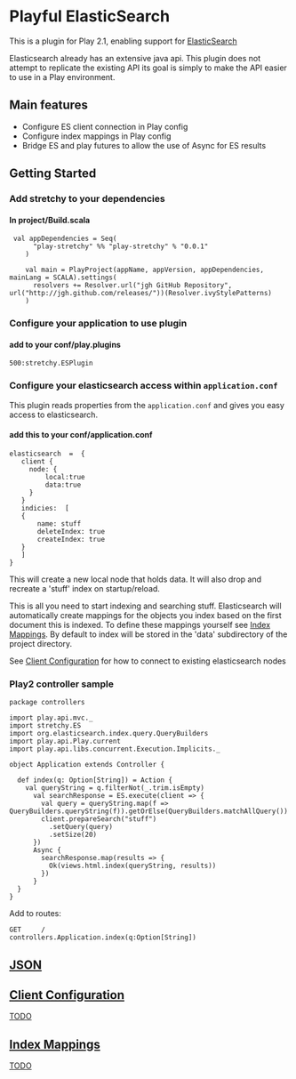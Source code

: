 # Playful  ElasticSearch

This is a plugin for Play 2.1, enabling support for [ElasticSearch](http://www.elasticsearch.org)

Elasticsearch already has an extensive  java api. This plugin does not attempt to replicate the existing API its
goal is simply to make the API easier to use in a  Play environment.

## Main features

 * Configure ES client connection in Play config
 * Configure index mappings in Play config
 * Bridge ES and play futures to allow the  use of Async for ES results


## Getting Started

### Add stretchy to your dependencies

#### In project/Build.scala

```
 val appDependencies = Seq(
      "play-stretchy" %% "play-stretchy" % "0.0.1"
    )

    val main = PlayProject(appName, appVersion, appDependencies, mainLang = SCALA).settings(
      resolvers += Resolver.url("jgh GitHub Repository", url("http://jgh.github.com/releases/"))(Resolver.ivyStylePatterns)
    )
```


### Configure your application to use plugin

#### add to your conf/play.plugins

```
500:stretchy.ESPlugin
```

### Configure your elasticsearch access within `application.conf`

This plugin reads properties from the `application.conf` and gives you easy access to  elasticsearch.

#### add this to your conf/application.conf

```
elasticsearch  =  {
   client {
     node: {
         local:true
         data:true
     }
   }
   indicies:  [
   {
       name: stuff
       deleteIndex: true
       createIndex: true
   }
   ]
}
```
This will create a new local node that holds data. It will also drop and recreate a 'stuff' index on startup/reload.

This is  all you  need to start  indexing  and searching stuff.   Elasticsearch will automatically create mappings  for the  objects you index based  on the
 first  document  this  is  indexed.  To  define  these mappings yourself see [Index Mappings](#Index-Mappings).  By default to index  will be stored in  the  'data' subdirectory  of the project directory.

See [Client Configuration](#Client-Configuration)  for  how to connect  to existing  elasticsearch nodes

### Play2 controller sample

```
package controllers

import play.api.mvc._
import stretchy.ES
import org.elasticsearch.index.query.QueryBuilders
import play.api.Play.current
import play.api.libs.concurrent.Execution.Implicits._

object Application extends Controller {

  def index(q: Option[String]) = Action {
    val queryString = q.filterNot(_.trim.isEmpty)
      val searchResponse = ES.execute(client => {
        val query = queryString.map(f => QueryBuilders.queryString(f)).getOrElse(QueryBuilders.matchAllQuery())
        client.prepareSearch("stuff")
          .setQuery(query)
          .setSize(20)
      })
      Async {
        searchResponse.map(results => {
          Ok(views.html.index(queryString, results))
        })
      }
  }
}
```
Add  to  routes:
```
GET     /                    controllers.Application.index(q:Option[String])
```

## <a href="#JSON"/> JSON

## Client Configuration
TODO
## Index Mappings
TODO